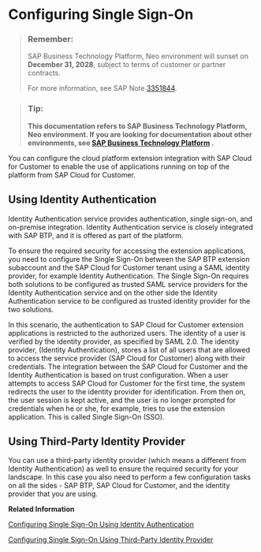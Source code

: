 <!-- loio625f2c3e1ac541b39985e867d6b8a605 -->

# Configuring Single Sign-On

> ### Remember:  
> SAP Business Technology Platform, Neo environment will sunset on **December 31, 2028**, subject to terms of customer or partner contracts.
> 
> For more information, see SAP Note [3351844](https://me.sap.com/notes/3351844).

> ### Tip:  
> **This documentation refers to SAP Business Technology Platform, Neo environment. If you are looking for documentation about other environments, see [SAP Business Technology Platform](https://help.sap.com/docs/btp/sap-business-technology-platform/sap-business-technology-platform?version=Cloud) .**

You can configure the cloud platform extension integration with SAP Cloud for Customer to enable the use of applications running on top of the platform from SAP Cloud for Customer.



<a name="loio625f2c3e1ac541b39985e867d6b8a605__section_qfz_n5d_x1b"/>

## Using Identity Authentication

Identity Authentication service provides authentication, single sign-on, and on-premise integration. Identity Authentication service is closely integrated with SAP BTP, and it is offered as part of the platform.

To ensure the required security for accessing the extension applications, you need to configure the Single Sign-On between the SAP BTP extension subaccount and the SAP Cloud for Customer tenant using a SAML identity provider, for example Identity Authentication. The Single Sign-On requires both solutions to be configured as trusted SAML service providers for the Identity Authentication service and on the other side the Identity Authentication service to be configured as trusted identity provider for the two solutions.

In this scenario, the authentication to SAP Cloud for Customer extension applications is restricted to the authorized users. The identity of a user is verified by the identity provider, as specified by SAML 2.0. The identity provider, \(Identity Authentication\), stores a list of all users that are allowed to access the service provider \(SAP Cloud for Customer\) along with their credentials. The integration between the SAP Cloud for Customer and the Identity Authentication is based on trust configuration. When a user attempts to access SAP Cloud for Customer for the first time, the system redirects the user to the identity provider for identification. From then on, the user session is kept active, and the user is no longer prompted for credentials when he or she, for example, tries to use the extension application. This is called Single Sign-On \(SSO\).



<a name="loio625f2c3e1ac541b39985e867d6b8a605__section_bpd_r5d_x1b"/>

## Using Third-Party Identity Provider

You can use a third-party identity provider \(which means a different from Identity Authentication\) as well to ensure the required security for your landscape. In this case you also need to perform a few configuration tasks on all the sides - SAP BTP, SAP Cloud for Customer, and the identity provider that you are using.

**Related Information**  


[Configuring Single Sign-On Using Identity Authentication](configuring-single-sign-on-using-identity-authentication-a8a5c41.md "To ensure the required security for your landscape you need to perform a few configuration tasks on all the sides - SAP BTP, Identity Authentication and SAP Cloud for Customer.")

[Configuring Single Sign-On Using Third-Party Identity Provider](configuring-single-sign-on-using-third-party-identity-provider-0758c88.md "To ensure the required security for your landscape you need to perform a few configuration tasks on all the sides - SAP BTP, SAP Cloud for Customer, and the identity provider that you are using (if this provider is different from Identity Authentication, for which there is a dedicated section).")

